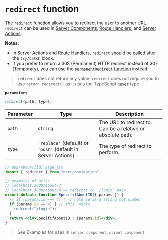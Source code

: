 # `redirect` function

The `redirect` function allows you to redirect the user to another URL. `redirect` can be used in [Server Components](https://nextjs.org/docs/app/building-your-application/rendering/server-components), [Route Handlers](https://nextjs.org/docs/app/building-your-application/routing/route-handlers), and [Server Actions](https://nextjs.org/docs/app/building-your-application/data-fetching/server-actions-and-mutations).

**Notes**:

- In Server Actions and Route Handlers, `redirect` should be called after the `try/catch` block.
- If you prefer to return a 308 (Permanent) HTTP redirect instead of 307 (Temporary), you can use the [`permanentRedirect` function](https://nextjs.org/docs/app/api-reference/functions/permanentRedirect) instead.

> `redirect` does not return any value. `redirect` does not require you to use `return redirect()` as it uses the TypeScript [`never`](https://www.typescriptlang.org/docs/handbook/2/functions.html#never) type.

**`parameters`**

```js
redirect(path, type);
```

| Parameter | Type                                                          | Description                                                 |
| --------- | ------------------------------------------------------------- | ----------------------------------------------------------- |
| `path`    | `string`                                                      | The URL to redirect to. Can be a relative or absolute path. |
| `type`    | `'replace'` (default) or `'push'` (default in Server Actions) | The type of redirect to perform.                            |

```jsx
// app/about/[id].page.jsx
import { redirect } from "next/navigation";

// examples of urls:
// localhost:3000/about/3
// localhost:3000/about/4 => redirect to `/login` page
export default function SpecififAboutID({ params }) {
  // if (params.id === 4) { // note id is a string not number
  if (params.id == 4) { // this  works...
    redirect("/login");
  }
  return <div>SpecififAboutID : {params.id}</div>;
}
```

> See Examples for uses in `server component`, `client component`
